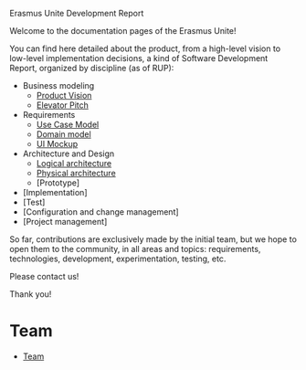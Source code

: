 Erasmus Unite Development Report

Welcome to the documentation pages of the Erasmus Unite!

You can find here detailed about the product, from a high-level vision to low-level implementation decisions, a kind of Software Development Report, organized by discipline (as of RUP): 


* Business modeling
  * [Product Vision](docs/ProductVision.md#product-vision)
  * [Elevator Pitch](docs/ElevatorPitch.md#elevator-pitch)
* Requirements
  * [Use Case Model](docs/requirements.md#use-case-model)
  * [Domain model](docs/requirements.md#domain-model)
  * [UI Mockup](docs/requirements.md#ui-mockup)
* Architecture and Design
  * [Logical architecture](docs/ArchitectureAndDesign.md#logical-architecture)
  * [Physical architecture](docs/ArchitectureAndDesign.md#physical-architecture)
  * [Prototype]
* [Implementation]
* [Test]
* [Configuration and change management]
* [Project management]




So far, contributions are exclusively made by the initial team, but we hope to open them to the community, in all areas and topics: requirements, technologies, development, experimentation, testing, etc.

Please contact us! 

Thank you!


# Team 
* [Team](docs/team.md)

